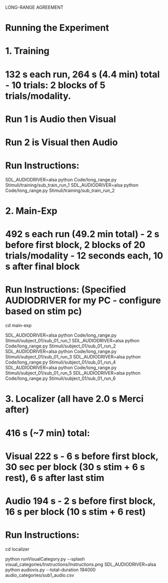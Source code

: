 LONG-RANGE AGREEMENT
# Running the Experiment

# 1. Training
# 132 s each run, 264 s (4.4 min) total - 10 trials: 2 blocks of 5 trials/modality.
# Run 1 is Audio then Visual
# Run 2 is Visual then Audio

# Run Instructions:

SDL_AUDIODRIVER=alsa python Code/long_range.py Stimuli/training/sub_train_run_1
SDL_AUDIODRIVER=alsa python Code/long_range.py Stimuli/training/sub_train_run_2


# 2. Main-Exp
# 492 s each run (49.2 min total) - 2 s before first block, 2 blocks of 20 trials/modality - 12 seconds each, 10 s after final block
# Run Instructions: (Specified AUDIODRIVER for my PC - configure based on stim pc)
cd main-exp

SDL_AUDIODRIVER=alsa python Code/long_range.py Stimuli/subject_01/sub_01_run_1
SDL_AUDIODRIVER=alsa python Code/long_range.py Stimuli/subject_01/sub_01_run_2
SDL_AUDIODRIVER=alsa python Code/long_range.py Stimuli/subject_01/sub_01_run_3
SDL_AUDIODRIVER=alsa python Code/long_range.py Stimuli/subject_01/sub_01_run_4
SDL_AUDIODRIVER=alsa python Code/long_range.py Stimuli/subject_01/sub_01_run_5
SDL_AUDIODRIVER=alsa python Code/long_range.py Stimuli/subject_01/sub_01_run_6

# 3. Localizer (all have 2.0 s Merci after)
# 416 s (~7 min) total:
# Visual 222 s - 6 s before first block, 30 sec per block (30 s stim + 6 s rest), 6 s after last stim
# Audio	 194 s - 2 s before first block, 16 s per block (10 s stim + 6 rest)
# Run Instructions:
cd localizer


python runVisualCategory.py --splash visual_categories/Instructions/Instructions.png
SDL_AUDIODRIVER=alsa python audiovis.py --total-duration 194000 audio_categories/sub1_audio.csv
